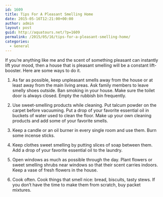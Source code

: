 ```yaml
---
id: 1609
title: Tips For A Pleasant Smelling Home
date: 2015-05-16T12:21:00+00:00
author: admin
layout: post
guid: http://aquatours.net/?p=1609
permalink: /2015/05/16/tips-for-a-pleasant-smelling-home/
categories:
  - General
---
```

If you&#8217;re anything like me and the scent of something pleasant can instantly lift your mood, then a house that is pleasant smelling will be a constant lift-booster. Here are some ways to do it.

1. As far as possible, keep unpleasant smells away from the house or at least away from the main living areas. Ask family members to leave smelly shoes outside. Ban smoking in your house. Make sure the toilet door is always closed. Empty the rubbish bin frequently.

2. Use sweet-smelling products while cleaning. Put talcum powder on the carpet before vacuuming. Put a drop of your favorite essential oil in buckets of water used to clean the floor. Make up your own cleaning products and add some of your favorite smells.

3. Keep a candle or an oil burner in every single room and use them. Burn some incense sticks.

4. Keep clothes sweet smelling by putting slices of soap between them. Add a drop of your favorite essential oil to the laundry.

5. Open windows as much as possible through the day. Plant flowers or sweet smelling shrubs near windows so that their scent carries indoors. Keep a vase of fresh flowers in the house.

6. Cook often. Cook things that smell nice: bread, biscuits, tasty stews. If you don&#8217;t have the time to make them from scratch, buy packet mixtures.